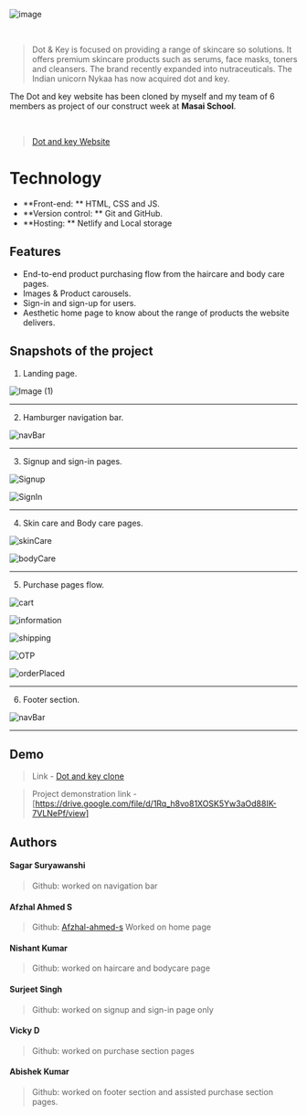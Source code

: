 
![image](https://m.media-amazon.com/images/S/aplus-media/sc/cd17fc5d-12b9-49e6-871f-f1f8281b17b1.__CR0,0,600,180_PT0_SX600_V1___.png)

<br>


> Dot & Key is focused on providing a range of skincare so solutions. It offers premium skincare products such as serums, face masks, toners and cleansers. The brand recently expanded into nutraceuticals. The Indian unicorn Nykaa has now acquired dot and key.

The Dot and key website has been cloned by myself and my team of 6 members as project of our construct week at **Masai School**.

<br>

> [Dot and key Website](https://www.dotandkey.com) 

  
# Technology

- **Front-end: ** HTML, CSS and JS.
- **Version control: ** Git and GitHub.
- **Hosting: ** Netlify and Local storage

  
## Features

- End-to-end product purchasing flow from the haircare and body care pages.
- Images & Product carousels.
- Sign-in and sign-up for users.
- Aesthetic home page to know about the range of products the website delivers.

## Snapshots of the project

1. Landing page.

![Image (1)](https://github.com/Afzhal-ahmed-s/Unit-2-project--Dot-and-key-/blob/main/Unit-2-Project-repo-main-afz/croppedSnapshots/Screenshot%202022-09-20%20at%209.13.36%20PM.jpeg)

*******************************************************************************

2. Hamburger navigation bar.

![navBar](https://github.com/Afzhal-ahmed-s/Unit-2-project--Dot-and-key-/blob/main/Unit-2-Project-repo-main-afz/croppedSnapshots/Screenshot%202022-09-21%20at%2011.04.50%20AM.png)

*******************************************************************************

3. Signup and sign-in pages.
    
![Signup](https://github.com/Afzhal-ahmed-s/Unit-2-project--Dot-and-key-/blob/main/Unit-2-Project-repo-main-afz/croppedSnapshots/Screenshot%202022-09-20%20at%209.14.26%20PM.jpeg)

![SignIn](https://github.com/Afzhal-ahmed-s/Unit-2-project--Dot-and-key-/blob/main/Unit-2-Project-repo-main-afz/croppedSnapshots/Screenshot%202022-09-20%20at%209.14.43%20PM.jpeg)

*******************************************************************************

4. Skin care and Body care pages.
    
![skinCare](https://github.com/Afzhal-ahmed-s/Unit-2-project--Dot-and-key-/blob/main/Unit-2-Project-repo-main-afz/croppedSnapshots/Screenshot%202022-09-20%20at%209.15.23%20PM.jpeg)

![bodyCare](https://github.com/Afzhal-ahmed-s/Unit-2-project--Dot-and-key-/blob/main/Unit-2-Project-repo-main-afz/croppedSnapshots/Screenshot%202022-09-20%20at%209.15.52%20PM.jpeg)

*******************************************************************************

5. Purchase pages flow.
   
![cart](https://github.com/Afzhal-ahmed-s/Unit-2-project--Dot-and-key-/blob/main/Unit-2-Project-repo-main-afz/croppedSnapshots/Screenshot%202022-09-20%20at%209.16.33%20PM.jpeg)

![information](https://github.com/Afzhal-ahmed-s/Unit-2-project--Dot-and-key-/blob/main/Unit-2-Project-repo-main-afz/croppedSnapshots/Screenshot%202022-09-20%20at%209.16.42%20PM.jpeg)

![shipping](https://github.com/Afzhal-ahmed-s/Unit-2-project--Dot-and-key-/blob/main/Unit-2-Project-repo-main-afz/croppedSnapshots/Screenshot%202022-09-20%20at%209.16.53%20PM.jpeg)

![OTP](https://github.com/Afzhal-ahmed-s/Unit-2-project--Dot-and-key-/blob/main/Unit-2-Project-repo-main-afz/croppedSnapshots/Screenshot%202022-09-20%20at%209.17.21%20PM.jpeg)
   
![orderPlaced](https://github.com/Afzhal-ahmed-s/Unit-2-project--Dot-and-key-/blob/main/Unit-2-Project-repo-main-afz/croppedSnapshots/Screenshot%202022-09-20%20at%209.17.46%20PM.jpeg)


***********************************************************************

6. Footer section.

![navBar](https://github.com/Afzhal-ahmed-s/Unit-2-project--Dot-and-key-/blob/main/Unit-2-Project-repo-main-afz/croppedSnapshots/Screenshot%202022-09-20%20at%209.18.27%20PM.jpeg)

***********************************************************************

 
## Demo

>Link - [Dot and key clone](https://earnest-piroshki-3f1460.netlify.app/)

>Project demonstration link - [https://drive.google.com/file/d/1Rq_h8vo81XOSK5Yw3aOd88IK-7VLNePf/view]


  
## Authors

#### Sagar Suryawanshi
>Github: []()
worked on navigation bar

#### Afzhal Ahmed S
> Github: [Afzhal-ahmed-s](https://github.com/Afzhal-ahmed-s)
Worked on home page

#### Nishant Kumar
>Github: []()
worked on haircare and bodycare page

#### Surjeet Singh
>Github: []()
worked on signup and sign-in page only

#### Vicky D
>Github: []()
worked on purchase section pages

#### Abishek Kumar
>Github: []()
worked on footer section and assisted purchase section pages.


